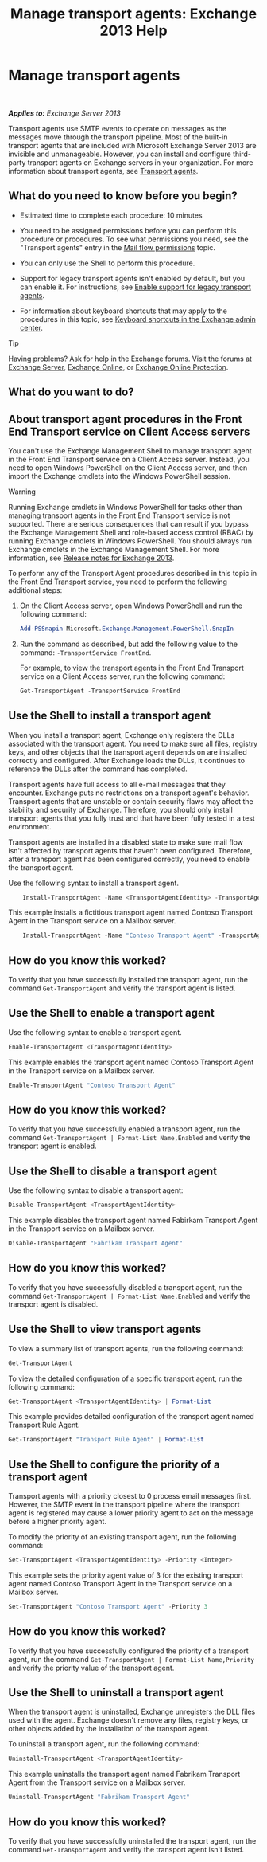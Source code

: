 ﻿---
title: 'Manage transport agents: Exchange 2013 Help'
TOCTitle: Manage transport agents
ms:assetid: f15ab7e4-015d-45b1-9c10-f733d7cd2a36
ms:mtpsurl: https://technet.microsoft.com/en-us/library/Bb125175(v=EXCHG.150)
ms:contentKeyID: 49300743
ms.date: 12/09/2016
mtps_version: v=EXCHG.150
---

# Manage transport agents

 

_**Applies to:** Exchange Server 2013_


Transport agents use SMTP events to operate on messages as the messages move through the transport pipeline. Most of the built-in transport agents that are included with Microsoft Exchange Server 2013 are invisible and unmanageable. However, you can install and configure third-party transport agents on Exchange servers in your organization. For more information about transport agents, see [Transport agents](transport-agents-exchange-2013-help.md).

## What do you need to know before you begin?

  - Estimated time to complete each procedure: 10 minutes

  - You need to be assigned permissions before you can perform this procedure or procedures. To see what permissions you need, see the "Transport agents" entry in the [Mail flow permissions](mail-flow-permissions-exchange-2013-help.md) topic.

  - You can only use the Shell to perform this procedure.

  - Support for legacy transport agents isn't enabled by default, but you can enable it. For instructions, see [Enable support for legacy transport agents](enable-support-for-legacy-transport-agents-exchange-2013-help.md).

  - For information about keyboard shortcuts that may apply to the procedures in this topic, see [Keyboard shortcuts in the Exchange admin center](keyboard-shortcuts-in-the-exchange-admin-center-exchange-online-protection-help.md).


> [!TIP]
> Having problems? Ask for help in the Exchange forums. Visit the forums at <A href="https://go.microsoft.com/fwlink/p/?linkid=60612">Exchange Server</A>, <A href="https://go.microsoft.com/fwlink/p/?linkid=267542">Exchange Online</A>, or <A href="https://go.microsoft.com/fwlink/p/?linkid=285351">Exchange Online Protection</A>.



## What do you want to do?

## About transport agent procedures in the Front End Transport service on Client Access servers

You can't use the Exchange Management Shell to manage transport agent in the Front End Transport service on a Client Access server. Instead, you need to open Windows PowerShell on the Client Access server, and then import the Exchange cmdlets into the Windows PowerShell session.


> [!WARNING]
> Running Exchange cmdlets in Windows PowerShell for tasks other than managing transport agents in the Front End Transport service is not supported. There are serious consequences that can result if you bypass the Exchange Management Shell and role-based access control (RBAC) by running Exchange cmdlets in Windows PowerShell. You should always run Exchange cmdlets in the Exchange Management Shell. For more information, see <A href="release-notes-for-exchange-2013-exchange-2013-help.md">Release notes for Exchange 2013</A>.



To perform any of the Transport Agent procedures described in this topic in the Front End Transport service, you need to perform the following additional steps:

1.  On the Client Access server, open Windows PowerShell and run the following command:
    
    ```powershell
    Add-PSSnapin Microsoft.Exchange.Management.PowerShell.SnapIn
    ```

2.  Run the command as described, but add the following value to the command: `-TransportService FrontEnd`.
    
    For example, to view the transport agents in the Front End Transport service on a Client Access server, run the following command:
    
    ```powershell
    Get-TransportAgent -TransportService FrontEnd
    ```

## Use the Shell to install a transport agent

When you install a transport agent, Exchange only registers the DLLs associated with the transport agent. You need to make sure all files, registry keys, and other objects that the transport agent depends on are installed correctly and configured. After Exchange loads the DLLs, it continues to reference the DLLs after the command has completed.

Transport agents have full access to all e-mail messages that they encounter. Exchange puts no restrictions on a transport agent's behavior. Transport agents that are unstable or contain security flaws may affect the stability and security of Exchange. Therefore, you should only install transport agents that you fully trust and that have been fully tested in a test environment.

Transport agents are installed in a disabled state to make sure mail flow isn't affected by transport agents that haven't been configured. Therefore, after a transport agent has been configured correctly, you need to enable the transport agent.

Use the following syntax to install a transport agent.

```powershell
    Install-TransportAgent -Name <TransportAgentIdentity> -TransportAgentFactory <"TransportAgentFactory"> -AssemblyPath <"FilePath">
```

This example installs a fictitious transport agent named Contoso Transport Agent in the Transport service on a Mailbox server.

```powershell
    Install-TransportAgent -Name "Contoso Transport Agent" -TransportAgentFactory "vendor.exchange.ContosoTransportAgentfactory" -AssemblyPath "C:\Program Files\Vendor\TransportAgent\ContosoTransportAgentFactory.dll"
```

## How do you know this worked?

To verify that you have successfully installed the transport agent, run the command `Get-TransportAgent` and verify the transport agent is listed.

## Use the Shell to enable a transport agent

Use the following syntax to enable a transport agent.

```powershell
Enable-TransportAgent <TransportAgentIdentity>
```

This example enables the transport agent named Contoso Transport Agent in the Transport service on a Mailbox server.

```powershell
Enable-TransportAgent "Contoso Transport Agent"
```

## How do you know this worked?

To verify that you have successfully enabled a transport agent, run the command `Get-TransportAgent | Format-List Name,Enabled` and verify the transport agent is enabled.

## Use the Shell to disable a transport agent

Use the following syntax to disable a transport agent:

```powershell
Disable-TransportAgent <TransportAgentIdentity>
```

This example disables the transport agent named Fabirkam Transport Agent in the Transport service on a Mailbox server.

```powershell
Disable-TransportAgent "Fabrikam Transport Agent"
```

## How do you know this worked?

To verify that you have successfully disabled a transport agent, run the command `Get-TransportAgent | Format-List Name,Enabled` and verify the transport agent is disabled.

## Use the Shell to view transport agents

To view a summary list of transport agents, run the following command:

```powershell
Get-TransportAgent
```

To view the detailed configuration of a specific transport agent, run the following command:

```powershell
Get-TransportAgent <TransportAgentIdentity> | Format-List
```

This example provides detailed configuration of the transport agent named Transport Rule Agent.

```powershell
Get-TransportAgent "Transport Rule Agent" | Format-List
```

## Use the Shell to configure the priority of a transport agent

Transport agents with a priority closest to 0 process email messages first. However, the SMTP event in the transport pipeline where the transport agent is registered may cause a lower priority agent to act on the message before a higher priority agent.

To modify the priority of an existing transport agent, run the following command:

```powershell
Set-TransportAgent <TransportAgentIdentity> -Priority <Integer>
```

This example sets the priority agent value of 3 for the existing transport agent named Contoso Transport Agent in the Transport service on a Mailbox server.

```powershell
Set-TransportAgent "Contoso Transport Agent" -Priority 3
```

## How do you know this worked?

To verify that you have successfully configured the priority of a transport agent, run the command `Get-TransportAgent | Format-List Name,Priority` and verify the priority value of the transport agent.

## Use the Shell to uninstall a transport agent

When the transport agent is uninstalled, Exchange unregisters the DLL files used with the agent. Exchange doesn't remove any files, registry keys, or other objects added by the installation of the transport agent.

To uninstall a transport agent, run the following command:

```powershell
Uninstall-TransportAgent <TransportAgentIdentity>
```

This example uninstalls the transport agent named Fabrikam Transport Agent from the Transport service on a Mailbox server.

```powershell
Uninstall-TransportAgent "Fabrikam Transport Agent"
```

## How do you know this worked?

To verify that you have successfully uninstalled the transport agent, run the command `Get-TransportAgent` and verify the transport agent isn't listed.

